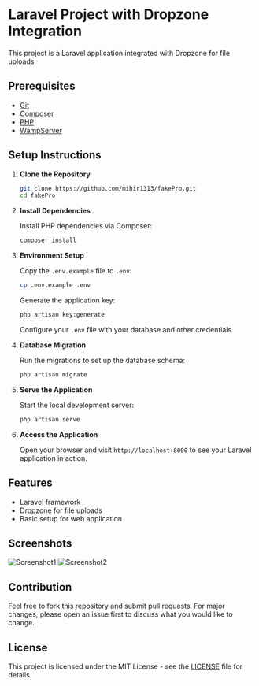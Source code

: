 # Laravel Project with Dropzone Integration

This project is a Laravel application integrated with Dropzone for file uploads.

## Prerequisites

- [Git](https://git-scm.com/)
- [Composer](https://getcomposer.org/)
- [PHP](https://www.php.net/)
- [WampServer](http://www.wampserver.com/en/)

## Setup Instructions

1. **Clone the Repository**

    ```bash
    git clone https://github.com/mihir1313/fakePro.git
    cd fakePro
    ```

2. **Install Dependencies**

    Install PHP dependencies via Composer:

    ```bash
    composer install
    ```

3. **Environment Setup**

    Copy the `.env.example` file to `.env`:

    ```bash
    cp .env.example .env
    ```

    Generate the application key:

    ```bash
    php artisan key:generate
    ```

    Configure your `.env` file with your database and other credentials.

4. **Database Migration**

    Run the migrations to set up the database schema:

    ```bash
    php artisan migrate
    ```

5. **Serve the Application**

    Start the local development server:

    ```bash
    php artisan serve
    ```

6. **Access the Application**

    Open your browser and visit `http://localhost:8000` to see your Laravel application in action.

## Features

- Laravel framework
- Dropzone for file uploads
- Basic setup for web application

## Screenshots

![Screenshot1](path/to/screenshot1.png)
![Screenshot2](path/to/screenshot2.png)

## Contribution

Feel free to fork this repository and submit pull requests. For major changes, please open an issue first to discuss what you would like to change.

## License

This project is licensed under the MIT License - see the [LICENSE](LICENSE) file for details.
